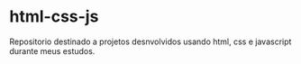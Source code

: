# html-css-js
 Repositorio destinado a projetos desnvolvidos usando html, css e javascript durante meus estudos.
